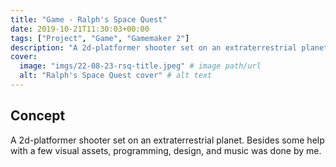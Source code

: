 ```yaml
---
title: "Game - Ralph's Space Quest"
date: 2019-10-21T11:30:03+00:00
tags: ["Project", "Game", "Gamemaker 2"]
description: "A 2d-platformer shooter set on an extraterrestrial planet."
cover:
  image: "imgs/22-08-23-rsq-title.jpeg" # image path/url
  alt: "Ralph's Space Quest cover" # alt text
---
```


## Concept

A 2d-platformer shooter set on an extraterrestrial planet. Besides some help with a few visual assets, programming, design, and music was done by me.
